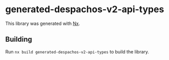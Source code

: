 # generated-despachos-v2-api-types

This library was generated with [Nx](https://nx.dev).

## Building

Run `nx build generated-despachos-v2-api-types` to build the library.
